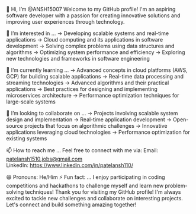 👋 Hi, I’m @ANSH15007
Welcome to my GitHub profile! I'm an aspiring software developer with a passion for creating innovative solutions and improving user experiences through technology.

👀 I’m interested in ...
    -> Developing scalable systems and real-time applications
    -> Cloud computing and its applications in software development
    -> Solving complex problems using data structures and algorithms
    -> Optimizing system performance and efficiency
    -> Exploring new technologies and frameworks in software engineering

🌱 I’m currently learning ...
    -> Advanced concepts in cloud platforms (AWS, GCP) for building scalable applications
    -> Real-time data processing and streaming technologies
    -> Advanced algorithms and their practical applications
    -> Best practices for designing and implementing microservices architecture
    -> Performance optimization techniques for large-scale systems

  💞️ I’m looking to collaborate on ...
    -> Projects involving scalable system design and implementation
    -> Real-time application development
    -> Open-source projects that focus on algorithmic challenges
    -> Innovative applications leveraging cloud technologies
    -> Performance optimization for existing systems

  📫 How to reach me ...
    Feel free to connect with me via:
    Email: patelansh1510.jobs@gmail.com        
    LinkedIn: https://www.linkedin.com/in/patelansh110/

  😄 Pronouns: He/Him
  ⚡ Fun fact: ...
    I enjoy participating in coding competitions and hackathons to challenge myself and learn new problem-solving techniques! 
    Thank you for visiting my GitHub profile! I'm always excited to tackle new challenges and collaborate on interesting projects. 
    Let's connect and build something amazing together!
